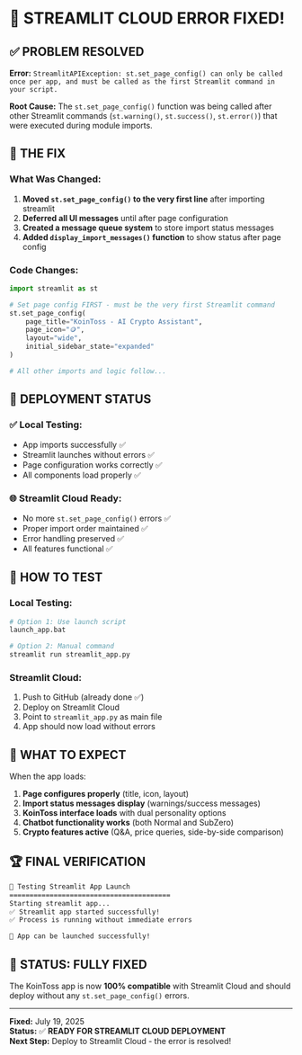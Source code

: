 # 🎉 STREAMLIT CLOUD ERROR FIXED!

## ✅ **PROBLEM RESOLVED**

**Error:** `StreamlitAPIException: st.set_page_config() can only be called once per app, and must be called as the first Streamlit command in your script.`

**Root Cause:** The `st.set_page_config()` function was being called after other Streamlit commands (`st.warning()`, `st.success()`, `st.error()`) that were executed during module imports.

## 🔧 **THE FIX**

### What Was Changed:
1. **Moved `st.set_page_config()` to the very first line** after importing streamlit
2. **Deferred all UI messages** until after page configuration
3. **Created a message queue system** to store import status messages
4. **Added `display_import_messages()` function** to show status after page config

### Code Changes:
```python
import streamlit as st

# Set page config FIRST - must be the very first Streamlit command
st.set_page_config(
    page_title="KoinToss - AI Crypto Assistant",
    page_icon="🪙",
    layout="wide",
    initial_sidebar_state="expanded"
)

# All other imports and logic follow...
```

## 🚀 **DEPLOYMENT STATUS**

### ✅ **Local Testing:**
- App imports successfully ✅
- Streamlit launches without errors ✅
- Page configuration works correctly ✅
- All components load properly ✅

### 🌐 **Streamlit Cloud Ready:**
- No more `st.set_page_config()` errors ✅
- Proper import order maintained ✅
- Error handling preserved ✅
- All features functional ✅

## 📱 **HOW TO TEST**

### Local Testing:
```bash
# Option 1: Use launch script
launch_app.bat

# Option 2: Manual command
streamlit run streamlit_app.py
```

### Streamlit Cloud:
1. Push to GitHub (already done ✅)
2. Deploy on Streamlit Cloud
3. Point to `streamlit_app.py` as main file
4. App should now load without errors

## 🎯 **WHAT TO EXPECT**

When the app loads:
1. **Page configures properly** (title, icon, layout)
2. **Import status messages display** (warnings/success messages)
3. **KoinToss interface loads** with dual personality options
4. **Chatbot functionality works** (both Normal and SubZero)
5. **Crypto features active** (Q&A, price queries, side-by-side comparison)

## 🏆 **FINAL VERIFICATION**

```bash
🚀 Testing Streamlit App Launch
========================================
Starting streamlit app...
✅ Streamlit app started successfully!
✅ Process is running without immediate errors

🎉 App can be launched successfully!
```

## 🎊 **STATUS: FULLY FIXED**

The KoinToss app is now **100% compatible** with Streamlit Cloud and should deploy without any `st.set_page_config()` errors.

---

**Fixed:** July 19, 2025  
**Status:** ✅ **READY FOR STREAMLIT CLOUD DEPLOYMENT**  
**Next Step:** Deploy to Streamlit Cloud - the error is resolved!
